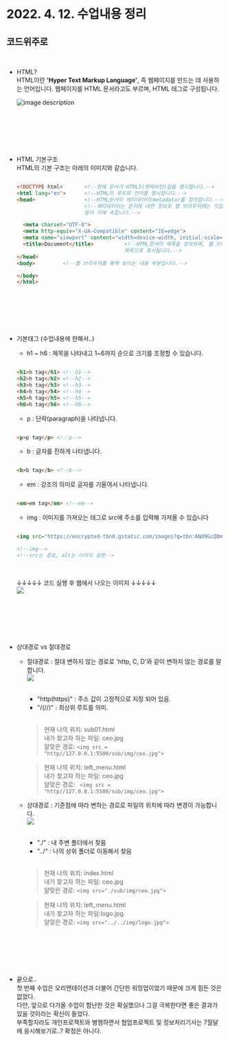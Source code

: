 # 2022. 4. 12. 수업내용 정리 
## 코드위주로 

<br>

+ HTML? <br>
  HTML이란 **'Hyper Text Markup Language'**, 즉 웹페이지를 만드는 데 사용하는 언어입니다. 
  웹페이지를 HTML 문서라고도 부르며, HTML 태그로 구성됩니다.<br>
  
  ![image description](https://thumbs.dreamstime.com/b/html-css-javascript-programming-language-web-code-syntax-closeup-concept-technology-business-178233471.jpg)
  
  <br><br><br><br><br>


+ HTML 기본구조 <br>
  HTML의 기본 구조는 아래의 이미지와 같습니다.<br>
  
  ```html

  <!DOCTYPE html>       <!--현재 문서가 HTML5(현재버전)임을 명시합니다.-->
  <html lang="en">      <!--HTML의 루트와 언어를 명시합니다.-->
  <head>                <!--HTML문서의 메타데이터(metadata)를 정의합니다.-->
                        <!--메타데이터는 문서에 대한 정보로 웹 브라우저에는 직접적으로 표현되지 않는 정보를 의미합니다. <title>,<style>,<meta>,<link>,<scripot>,<base>태그
                        등이 이에 속합니다.-->

    <meta charset="UTF-8">
    <meta http-equiv="X-UA-Compatible" content="IE=edge">
    <meta name="viewport" content="width=device-width, initial-scale=1.0">
    <title>Document</title>          <!--HTML문서의 제목을 정의하며, 웹 브라우저의 툴바에 표시됩니다. 또한, 즐겨찾기에 추가할 떄 즐겨찾기의 제목이 되고 검색 엔진의 결과 페이지에 
                                     제목으로 표시됩니다.-->
  </head>
  <body>         <!--웹 브라우저를 통해 보이는 내용 부분입니다.-->

  </body>
  </html>

  ```

  <br><br><br><br><br>
  
+ 기본태그 (수업내용에 한해서..) <br>

  * h1 ~ h6 : 제목을 나타내고 1~6까지 순으로 크기를 조정할 수 있습니다.

  ``` html

  <h1>h tag</h1> <!--h1-->
  <h2>h tag</h2> <!--h2-->
  <h3>h tag</h3> <!--h3-->
  <h4>h tag</h4> <!--h4-->
  <h5>h tag</h5> <!--h5-->
  <h6>h tag</h6> <!--h6-->

  ```

  * p : 단락(paragraph)을 나타냅니다.

  ```html

  <p>p tag</p> <!--p-->

  ```

  * b : 글자를 진하게 나타냅니다. 
 
  ```html

  <b>b tag</b> <!--b-->

  ```

  * em : 강조의 의미로 글자를 기울여서 나타냅니다.
  
  ```html

  <em>em tag</em> <!--em-->

  ```

  * img : 이미지를 가져오는 태그로 src에 주소를 입력해 가져올 수 있습니다

  ```html

  <img src="https://encrypted-tbn0.gstatic.com/images?q=tbn:ANd9GcQDmaBfX-GN0cUBEoRh8XAnU4NEW8KI1EtDmA&usqp=CAU" alt="치와와 사진">

  <!--img-->
  <!--src는 경로, alt는 이미지 설명-->

  ``` 

  <br>

  ↓↓↓↓↓ 코드 실행 후 웹에서 나오는 이미지 ↓↓↓↓↓ <br>
  <img src="https://encrypted-tbn0.gstatic.com/images?q=tbn:ANd9GcQDmaBfX-GN0cUBEoRh8XAnU4NEW8KI1EtDmA&usqp=CAU"> 
  
  <br><br><br><br><br>

+ 상대경로 vs 절대경로
  * 절대경로 : 절대 변하지 않는 경로로 'http, C, D'와 같이 변하지 않는 경로를 말합니다. <br>
   <img src="https://velog.velcdn.com/images%2Fwlsdnjs156%2Fpost%2Fe35cfb3d-67b3-420c-ab60-f02d4b9d24f1%2Fimage.png">  <br><br>
  
     - "http(https)" : 주소 값이 고정적으로 지정 되어 있음. <br>
     - "/(//)" : 최상위 루트를 의미. <br><br>
    
    > 현재 나의 위치: sub01.html <br>
    > 내가 찾고자 하는 파일: ceo.jpg <br>
    > 알맞은 경로: ```<img src = "http//127.0.0.1:5500/sub/img/ceo.jpg">``` <br>
   
    > 현재 나의 위치: left_menu.html <br>
    > 내가 찾고자 하는 파일: ceo.jpg <br>
    > 알맞은 경로: ``` <img src = "http//127.0.0.1:5500/sub/img/ceo.jpg">``` <br>
    
  * 상대경로 : 기준점에 따라 변하는 경로로 파일의 위치에 따라 변경이 가능합니다. <br>
   <img src="https://velog.velcdn.com/images%2Fwlsdnjs156%2Fpost%2Fe35cfb3d-67b3-420c-ab60-f02d4b9d24f1%2Fimage.png">  <br><br>
   
     - "./"  : 내 주변 폴더에서 찾음 <br>
     - "../" : 나의 상위 폴더로 이동해서 찾음 <br><br>
    
    > 현재 나의 위치: index.html <br>
    > 내가 찾고자 하는 파일: ceo.jpg <br>
    > 알맞은 경로: ```<img src="./sub/img/ceo.jpg">``` <br>
    
    > 현재 나의 위치: left_menu.html <br>
    > 내가 찾고자 하는 파일:logo.jpg <br>
    > 알맞은 경로: ```<img src="../../img/logo.jpg">``` 
    
    <br><br><br><br><br>

+ 끝으로.. <br>
  첫 번째 수업은 오리엔테이션과 더불어 간단한 워밍업이었기 때문에 크게 힘든 것은 없었다. <br>
  다만, 앞으로 다가올 수업이 험난한 것은 확실했으나 그걸 극복한다면 좋은 결과가 있을 것이라는 확신이 들었다. <br>
  부족할지라도 개인프로젝트와 병행하면서 협업프로젝트 및 정보처리기사는 7월달에 응시해보기로..? 확정은 아니다. <br> 

